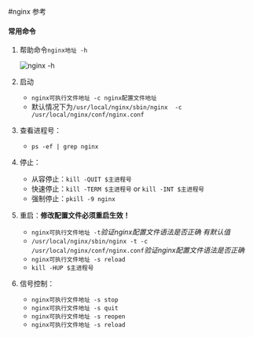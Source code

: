 #nginx 参考
#### 常用命令
1. 帮助命令`nginx地址 -h` 

	![nginx -h][1]
	
2. 启动
	* `nginx可执行文件地址 -c nginx配置文件地址`
	* 默认情况下为`/usr/local/nginx/sbin/nginx  -c /usr/local/nginx/conf/nginx.conf`
3. 查看进程号：
	* `ps -ef | grep nginx`
4. 停止：
	* 从容停止：`kill -QUIT $主进程号`
	* 快速停止：`kill -TERM $主进程号` or `kill -INT $主进程号`
	* 强制停止：`pkill -9 nginx`
5. 重启：**修改配置文件必须重启生效！**
	* `nginx可执行文件地址 -t`*验证nginx配置文件语法是否正确 有默认值*
	* `/usr/local/nginx/sbin/nginx -t -c /usr/local/nginx/conf/nginx.conf`*验证nginx配置文件语法是否正确*
	* `nginx可执行文件地址 -s reload`
	* `kill -HUP $主进程号`
6. 信号控制：

	* `nginx可执行文件地址 -s stop`
	* `nginx可执行文件地址 -s quit`
	* `nginx可执行文件地址 -s reopen`
	* `nginx可执行文件地址 -s reload`
	
	







[1]:https://cl.ly/193A3C041l2a/Image%202016-09-03%20at%2023.50.03.png